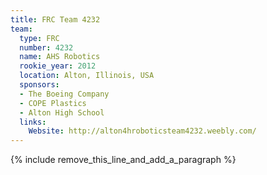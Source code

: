 ```yaml
---
title: FRC Team 4232
team:
  type: FRC
  number: 4232
  name: AHS Robotics
  rookie_year: 2012
  location: Alton, Illinois, USA
  sponsors:
  - The Boeing Company
  - COPE Plastics
  - Alton High School
  links:
    Website: http://alton4hroboticsteam4232.weebly.com/
---
```


{% include remove_this_line_and_add_a_paragraph %}